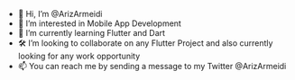 - 👋 Hi, I’m @ArizArmeidi
- 👀 I’m interested in Mobile App Development
- 🌱 I’m currently learning Flutter and Dart
- 🛠 I’m looking to collaborate on any Flutter Project and also currently looking for any work opportunity
- 📫 You can reach me by sending a message to my Twitter @ArizArmeidi

<!---
ArizArmeidi/ArizArmeidi is a ✨ special ✨ repository because its `README.md` (this file) appears on your GitHub profile.
You can click the Preview link to take a look at your changes.
--->
